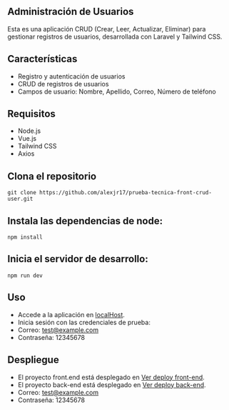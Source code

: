 ## Administración de Usuarios
Esta es una aplicación CRUD (Crear, Leer, Actualizar, Eliminar) para gestionar registros de usuarios, desarrollada con Laravel y Tailwind CSS.

## Características
- Registro y autenticación de usuarios
- CRUD de registros de usuarios
- Campos de usuario: Nombre, Apellido, Correo, Número de teléfono

## Requisitos
- Node.js
- Vue.js
- Tailwind CSS
- Axios


## Clona el repositorio
```
git clone https://github.com/alexjr17/prueba-tecnica-front-crud-user.git
```

## Instala las dependencias de node:
```
npm install
```

## Inicia el servidor de desarrollo:
```
npm run dev
```
## Uso
- Accede a la aplicación en [localHost](http://localhost:5173).
- Inicia sesión con las credenciales de prueba:
- Correo: test@example.com
- Contraseña: 12345678


## Despliegue
- El proyecto front.end está desplegado en [Ver deploy front-end](https://prueba-tecnica-front-crud-user-production.up.railway.app).
- El proyecto back-end está desplegado en [Ver deploy back-end](https://prueba-tecnica-crud-user-api-production.up.railway.app).
- Correo: test@example.com
- Contraseña: 12345678
